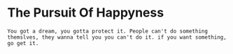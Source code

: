 # The Pursuit Of Happyness
```
You got a dream, you gotta protect it. People can't do something themslves, they wanna tell you you can't do it. if you want something, go get it.
```